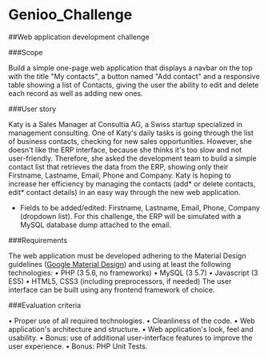 # Genioo_Challenge
##Web application development challenge

###Scope

Build a simple one-page web application that displays a navbar on the top with the title "My contacts", a button named "Add contact" and a responsive table showing a list of Contacts, giving the user the ability to edit and delete each record as well as adding new ones.

###User story

Katy is a Sales Manager at Consultia AG, a Swiss startup specialized in management consulting. One of Katy's daily tasks is going through the list of business contacts, checking for new
sales opportunities. However, she doesn't like the ERP interface, because she thinks it's too slow and not user-friendly. Therefore, she asked the development team to build a simple contact list that retrieves the data from the ERP, showing only their Firstname, Lastname, Email, Phone and Company. Katy is hoping to increase her efficiency by managing the contacts (add* or delete contacts, edit* contact details) in an easy way through the new web application.
* Fields to be added/edited: Firstname, Lastname, Email, Phone, Company (dropdown list).
For this challenge, the ERP will be simulated with a MySQL database dump attached to the email.

###Requirements

The web application must be developed adhering to the Material Design guidelines ([Google Material Design](https://material.io/)) and using at least the following technologies:
• PHP (3 5.6, no frameworks)
• MySQL (3 5.7)
• Javascript (3 ES5)
• HTML5, CSS3 (including preprocessors, if needed)
The user interface can be built using any frontend framework of choice.

###Evaluation criteria

• Proper use of all required technologies.
• Cleanliness of the code.
• Web application's architecture and structure.
• Web application's look, feel and usability.
• Bonus: use of additional user-interface features to improve the user experience.
• Bonus: PHP Unit Tests.